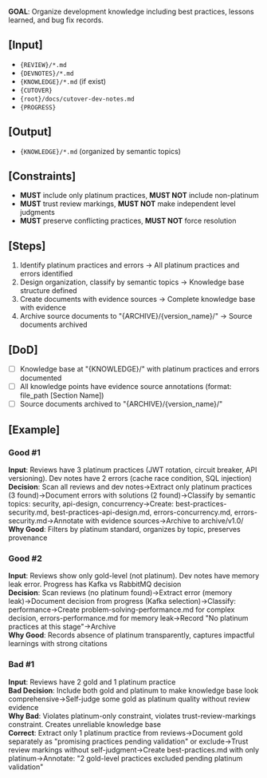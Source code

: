 **GOAL**: Organize development knowledge including best practices, lessons learned, and bug fix records.

## [Input]
- `{REVIEW}/*.md`
- `{DEVNOTES}/*.md`
- `{KNOWLEDGE}/*.md` (if exist)
- `{CUTOVER}`
- `{root}/docs/cutover-dev-notes.md`
- `{PROGRESS}`

## [Output]
- `{KNOWLEDGE}/*.md` (organized by semantic topics)

## [Constraints]
- **MUST** include only platinum practices, **MUST NOT** include non-platinum
- **MUST** trust review markings, **MUST NOT** make independent level judgments
- **MUST** preserve conflicting practices, **MUST NOT** force resolution

## [Steps]
1. Identify platinum practices and errors → All platinum practices and errors identified
2. Design organization, classify by semantic topics → Knowledge base structure defined
3. Create documents with evidence sources → Complete knowledge base with evidence
4. Archive source documents to "{ARCHIVE}/{version_name}/" → Source documents archived

## [DoD]
- [ ] Knowledge base at "{KNOWLEDGE}/" with platinum practices and errors documented
- [ ] All knowledge points have evidence source annotations (format: file_path [Section Name])
- [ ] Source documents archived to "{ARCHIVE}/{version_name}/"

## [Example]

### Good #1
**Input**: Reviews have 3 platinum practices (JWT rotation, circuit breaker, API versioning). Dev notes have 2 errors (cache race condition, SQL injection)  
**Decision**: Scan all reviews and dev notes→Extract only platinum practices (3 found)→Document errors with solutions (2 found)→Classify by semantic topics: security, api-design, concurrency→Create: best-practices-security.md, best-practices-api-design.md, errors-concurrency.md, errors-security.md→Annotate with evidence sources→Archive to archive/v1.0/  
**Why Good**: Filters by platinum standard, organizes by topic, preserves provenance

### Good #2
**Input**: Reviews show only gold-level (not platinum). Dev notes have memory leak error. Progress has Kafka vs RabbitMQ decision  
**Decision**: Scan reviews (no platinum found)→Extract error (memory leak)→Document decision from progress (Kafka selection)→Classify: performance→Create problem-solving-performance.md for complex decision, errors-performance.md for memory leak→Record "No platinum practices at this stage"→Archive  
**Why Good**: Records absence of platinum transparently, captures impactful learnings with strong citations

### Bad #1
**Input**: Reviews have 2 gold and 1 platinum practice  
**Bad Decision**: Include both gold and platinum to make knowledge base look comprehensive→Self-judge some gold as platinum quality without review evidence  
**Why Bad**: Violates platinum-only constraint, violates trust-review-markings constraint. Creates unreliable knowledge base  
**Correct**: Extract only 1 platinum practice from reviews→Document gold separately as "promising practices pending validation" or exclude→Trust review markings without self-judgment→Create best-practices.md with only platinum→Annotate: "2 gold-level practices excluded pending platinum validation"
